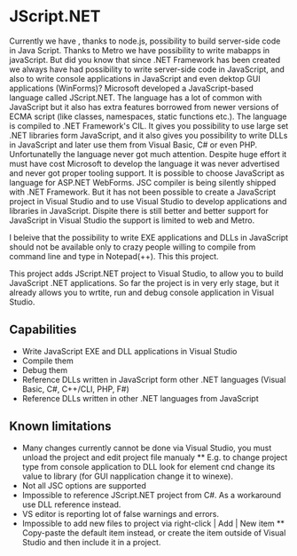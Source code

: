 # JScript.NET
Currently we have , thanks to node.js, possibility to build server-side code in Java Script. Thanks to Metro we have possibility to write mabapps in javaScript.
But did you know that since .NET Framework has been created we always have had possibility to write server-side code in JavaScript, and also to write console applications in JavaScript and even dektop GUI applications (WinForms)?
Microsoft developed a JavaScript-based language called JScript.NET.
The language has a lot of common with JavaScript but it also has extra features borrowed from newer versions of ECMA script (like classes, namespaces, static functions etc.).
The language is compiled to .NET Framework's CIL.
It gives you possibility to use large set .NET libraries form JavaScript, and it also gives you possibility to write DLLs in JavaScript and later use them from Visual Basic, C# or even PHP.
Unfortunatelly the language never got much attention.
Despite huge effort it must have cost Microsoft to develop the language it was never advertised and never got proper tooling support.
It is possible to choose JavaScript as language for ASP.NET WebForms. JSC compiler is being silently shipped with .NET Framework.
But it has not been  possible to create a JavaScript project in Visual Studio and to use Visual Studio to develop applications and libraries in JavaScript.
Dispite there is still better and better support for JavaScript in Visual Studio the support is limited to web and Metro.


I beleive that the possibility to write EXE applications and DLLs in JavaScript should not be available only to crazy people willing to compile from command line and type in Notepad(++).
This this project.

This project adds JScript.NET project to Visual Studio, to allow you to build JavaScript .NET applications.
So far the project is in very erly stage, but it already allows you to wrtite, run and debug console application in Visual Studio.

## Capabilities
* Write JavaScript EXE and DLL applications in Visual Studio
* Compile them
* Debug them
* Reference DLLs written in JavaScript form other .NET languages (Visual Basic, C#, C++/CLI, PHP, F#)
* Reference DLLs written in other .NET languages from JavaScript

## Known limitations
* Many changes currently cannot be done via Visual Studio, you must unload the project and edit project file manualy
** E.g. to change project type from console application to DLL look for <OutputType> element cnd change its value to library (for GUI napplication change it to winexe).
* Not all JSC options are supported
* Impossible to reference JScript.NET project from C#. As a workaround use DLL reference instead.
* VS editor is reporting lot of false warnings and errors.
* Impossible to add new files to project via right-click | Add | New item
** Copy-paste the default item instead, or create the item outside of Visual Studio and then include it in a project.
